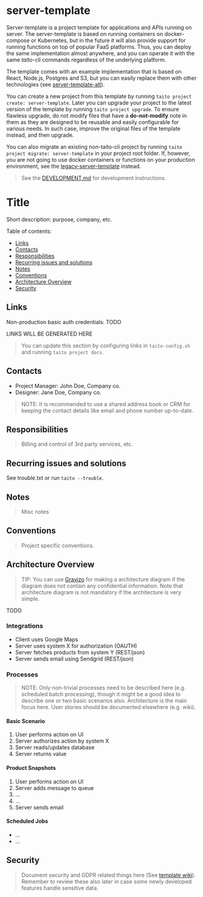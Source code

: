 [//]: # (TEMPLATE NOTE START)
# server-template

Server-template is a project template for applications and APIs running on server. The server-template is based on running containers on docker-compose or Kubernetes, but in the future it will also provide support for running functions on top of popular FaaS platforms. Thus, you can deploy the same implementation almost anywhere, and you can operate it with the same *taito-cli* commands regardless of the underlying platform.

The template comes with an example implementation that is based on React, Node.js, Postgres and S3, but you can easily replace them with other technologies (see [server-template-alt](https://github.com/TaitoUnited/server-template-alt)).

You can create a new project from this template by running `taito project create: server-template`. Later you can upgrade your project to the latest version of the template by running `taito project upgrade`. To ensure flawless upgrade, do not modify files that have a **do-not-modify** note in them as they are designed to be reusable and easily configurable for various needs. In such case, improve the original files of the template instead, and then upgrade.

You can also migrate an existing non-taito-cli project by running `taito project migrate: server-template` in your project root folder. If, however, you are not going to use docker containers or functions on your production environment, see the [legacy-server-template](https://github.com/TaitoUnited/legacy-server-template) instead.

[//]: # (TEMPLATE NOTE END)

> See the [DEVELOPMENT.md](DEVELOPMENT.md) for development instructions.

# Title

Short description: purpose, company, etc.

Table of contents:

* [Links](#links)
* [Contacts](#contacts)
* [Responsibilities](#responsibilities)
* [Recurring issues and solutions](#recurring-issues-and-solutions)
* [Notes](#notes)
* [Conventions](#conventions)
* [Architecture Overview](#architecture-overview)
* [Security](#security)

## Links

Non-production basic auth credentials: TODO

[//]: # (GENERATED LINKS START)

LINKS WILL BE GENERATED HERE

[//]: # (GENERATED LINKS END)

> You can update this section by configuring links in `taito-config.sh` and running `taito project docs`.

## Contacts

* Project Manager: John Doe, Company co.
* Designer: Jane Doe, Company co.

> NOTE: It is recommended to use a shared address book or CRM for keeping the contact details like email and phone number up-to-date.

## Responsibilities

> Billing and control of 3rd party services, etc.

## Recurring issues and solutions

See trouble.txt or run `taito --trouble`.

## Notes

> Misc notes

## Conventions

> Project specific conventions.

## Architecture Overview

> TIP: You can use [Gravizo](www.gravizo.com) for making a architecture diagram if the diagram does not contain any confidential information. Note that architecture diagram is not mandatory if the architecture is very simple.

TODO

### Integrations

* Client uses Google Maps
* Server uses system X for authorization (OAUTH)
* Server fetches products from system Y (REST/json)
* Server sends email using Sendgrid (REST/json)

### Processes

> NOTE: Only non-trivial processes need to be described here (e.g. scheduled batch processing), though it might be a good idea to describe one or two basic scenarios also. Architecture is the main focus here. User stories should be documented elsewhere (e.g. wiki).

#### Basic Scenario

1. User performs action on UI
2. Server authorizes action by system X
3. Server reads/updates database
4. Server returns value

#### Product Snapshots

1. User performs action on UI
2. Server adds message to queue
5. ...
6. ...
7. Server sends email

#### Scheduled Jobs

* ...
* ...

## Security

> Document security and GDPR related things here (See [template wiki](https://github.com/TaitoUnited/SERVER-TEMPLATE/wiki/Security)). Remember to review these also later in case some newly developed features handle sensitive data.
